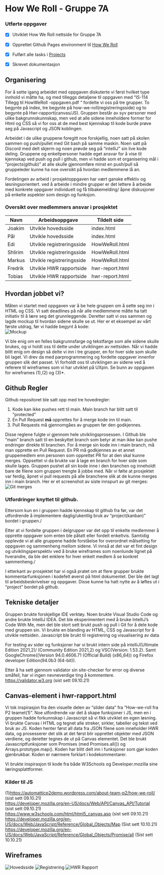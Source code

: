 # How We Roll - Gruppe 7A

### Utførte oppgaver
 - [x] Utviklet How We Roll nettside for Gruppe 7A
 - [x] Opprettet Github Pages environment til [How We Roll](https://tobiaskrok.github.io/gruppe-7a/)
 - [x] Fulført alle tasks i [Projects](https://github.com/TobiasKrok/gruppe-7a/projects/1)
 - [x] Skrevet dokumentasjon 


## Organisering 

For å sette igang arbeidet med oppgaven diskuterte vi først hvilket type innhold vi måtte ha, og med tilleggs detaljene til oppgaven med “IS-114 Tillegg til HowWeRoll -oppgaven.pdf “ fordelte vi oss på tre grupper. To begynte på index, tre begynte på how-we-roll(registreringsside) og to begynte på Hwr-rapport(canvas/JS). 
Gruppen består av syv personer med ulike bakgrunnskunnskap, men ved at alle sidene inneholdere former for Html og CSS så vi for oss at de med best kjennskap til kode burde prøve seg på Javascript og JSON koblingen. 

Arbeidet i de ulike gruppene foregitt noe forskjellig, noen satt på skolen sammen og push/pullet med Git bash på samme maskin. Noen satt på Discord med delt skjerm og noen prøvde seg på “intelliJ” sin live kode deling. Gruppene og enkeltpersoner hadde eget ansvar for å vise til kjennskap ved push og pull i github, men vi hadde som et organisering mål i “projects(github)” at alle skulle gjennomføre minst en push/pull så gruppeleder kunne ha noe oversikt på hvordan medlemmene lå an. 


Fordelingen av arbeid i prosjektoppgaven har vært ganske effektiv og løsningsorientert.  ved å arbeide i mindre grupper er det lettere å arbeide med konkrete oppgaver individuelt og få tilbakemelding/ åpne diskusjoner på enkelte aspekter som design og funksjon. 
### Oversikt over medlemmers ansvar i prosjektet
 Navn | Arbeidsoppgave | Tildelt side
------------ | ------------- | ------------
 Joakim  |    Utvikle hovedsside        |  index.html
 Pål     |    Utvikle hovedsside        |  index.html
 Edi     |    Utvikle registreringsside |  HowWeRoll.html
 Shlirim |    Utvikle registreringsside |  HowWeRoll.html
 Markus  |    Utvikle registreringsside |  HowWeRoll.html
 Fredrik |    Utvikle HWR rapportside   |  hwr-report.html
 Tobias  |    Utvikle HWR rapportside   |  hwr-report.html

## Hvordan jobbet vi?
Måten vi startet med oppgaven var å be hele gruppen om å sette seg inn i HTML og CSS. Vi satt deadlines på når alle medlemmene måtte ha tatt initiativ til å lære seg det grunnleggende. Deretter satt vi oss sammen og lagde mockup til hvordan sidene skulle se ut. Her er et eksempel av vårt første utdrag, før vi hadde begynt å kode:\
![Mockup](https://media.discordapp.net/attachments/881861898340007966/889872086372343818/unknown.png)

Vi ble enig om en felles bakgrunnsfarge og tekstfarge som alle sidene skulle brukes, og vi holdt oss til dette under utviklingen av nettsiden. Når vi hadde blitt enig om design så delte vi inn i tre grupper, en for hver side som skulle bli laget. Vi drev da med parprogrammering og fordelte oppgaver innenfor gruppen slik det passet. 
Vi forholdt oss til utviklingen av sidene ved å referere til wireframes som vi har utviklet på UXpin. Se bunn av oppgaven for wireframes (1),(2) og (3)*.

## Github Regler
Github repositoret ble satt opp med tre hovedregler:

1. Kode kan ikke pushes rett til main. Main branch har blitt satt til "protected"
2. En Pull Request **må** opprettes for å merge kode inn til main.
3. Pull Requests må gjennomgåes av gruppen før den godkjennes.

Disse reglene fulgte vi gjennom hele utviklingsprosessen. I Github ble “main” branch satt til en beskyttet branch som betyr at man ikke kan pushe endringer direkte til branchen. For å merge sin kode inn i main branch, må man opprette en Pull Request. En PR må godkjennes av et annet gruppemedlem enn personen som opprettet PR for at den skal kunne merges. Oppsettet vi da brukte var å lage en branch for hver side som skulle lages. Gruppen pushet all sin kode inne i den branchen og inneholdt bare de filene som gruppen trengte å jobbe med. Når vi følte at prosjektet var ferdig, åpnet vi pull requests på alle branchene slik at de kunne merges inn i main branch. Her er et screenshot av siste innspurt av git merges:\
![Git merges](https://i.imgur.com/UVPGnXX.png)

### Utfordringer knyttet til github.
Ettersom kun en i gruppen hadde kjennskap til github fra før, var det utfordrende å implementere daglig/ukentlig bruk av “project(kanban)” bordet i gruppen./

Etter at vi fordelte gruppen i delgrupper var det opp til enkelte medlemmer å opprette oppgaver som enten ble påtatt eller fordelt enkeltvis. Samtidig opplevde vi at alle gruppene hadde forståelse for overordnet målsetting for oppgaven og sammenheng mellom sidene. Vi innså at det var et fint design og utviklingsperspektiv ved å bruke wireframes som noenlunde lignet på hverandre, da ble det enklere for hver enkelt medlem å se konkret sammenheng./

I etterkant av prosjektet har vi også pratet om at flere grupper brukte kommentarfunksjonen i kodefelt øverst på html dokumentet. Der ble det lagt til arbeidsbeskrivelser og oppgaver. Disse kunne ha hatt nytte av å løftes ut i “project” bordet på github. 

## Tekniske detaljer

Gruppen brukte forskjellige IDE verktøy. Noen brukte Visual Studio Code og andre brukte IntelliJ IDEA. Det ble eksperimentert med å bruke IntelliJ’s Code With Me, men det ble stort sett brukt push og pull i Git for å dele kode med gruppen sin. Vi brukte en blanding av HTML, CSS og Javascript for å utvikle nettsiden. Javascript ble brukt til registrering og visualisering av data

For testing av sider og funksjoner har vi brukt intern side på intelliJ(Ultimate Edition 2021,2)/ (Community Edition 2021,2) og VSC(Version: 1.53.2).
Samt GoogleChrome((Version 94.0.4606.71 (Official Build) (x86_64)) og Firefox developer Edition(94.0b3 (64-bit)). 

Etter å ha sett gjennom validator sin site-checker for error og diverse småfeil, har vi ingen nevneverdige ting å kommentere.
https://validator.w3.org (sist sett 09.10.21)

## Canvas-element i hwr-rapport.html
Vi tok inspirasjon fra den visuelle delen av “slider data” fra “How-we-roll fra P2 teamet(1)”. Noe utfordrende var det å skape funksjoner i JS, men en i gruppen hadde forkunnskap i Javascript så vi fikk utviklet en egen løsning. Vi brukte Canvas i HTML og tegnet alle streker, sirkler, tabeller og tekst ved bruk av JS. Koden henter først all data fra JSON filene som inneholder HWR data, og prosesserer det slik at det først blir opprettet objekter med JSON verdiene, og deretter tegnes de ut på Canvas elementet. Det ble brukt Javascriptfunksjoner som Promises (med Promises.all()) og Arrays.prototype.map(). Koden har blitt delt inn i funksjoner som gjør koden gjenbrukbar. Koden er nærmere forklart i kodekommentarer. 


Vi brukte inspirasjon til kode fra både W3Schools og Developer.mozilla sine læringsplattformer. 

### Kilder til JS
(1)https://automatticp2demo.wordpress.com/about-team-p2/how-we-roll/  (sist sett 09.10.21)  
https://developer.mozilla.org/en-US/docs/Web/API/Canvas_API/Tutorial (sist sett 09.10.21)  
https://www.w3schools.com/html/html5_canvas.asp (sist sett 09.10.21)  
https://developer.mozilla.org/en-US/docs/Web/JavaScript/Reference/Global_Objects/Map (Sist sett 10.10.21)  
https://developer.mozilla.org/en-US/docs/Web/JavaScript/Reference/Global_Objects/Promise/all (Sist sett 10.10.21)  

## Wireframes
![Hovedsside](https://i.imgur.com/zIiOBeK.png)
![Registrering](https://i.imgur.com/wqg8nuu.png)
![HWR Rapport](https://i.imgur.com/cEuAdLI.png)


